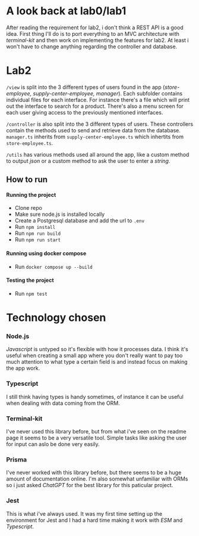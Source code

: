 # A look back at lab0/lab1
After reading the requirement for lab2, i don't think a REST API is a good idea. First thing I'll do is to port everything to an MVC architecture with *terminal-kit* and then work on implementing the features for lab2. At least i won't have to change anything regarding the controller and database.

# Lab2
`/view` is split into the 3 different types of users found in the app (*store-employee, supply-center-employee, manager*). Each subfolder contains individual files for each interface. For instance there's a file which will print out the interface to search for a product. There's also a menu screen for each user giving access to the previously mentioned interfaces.

`/controller` is also split into the 3 different types of users. These controllers contain the methods used to send and retrieve data from the database. `manager.ts` inherits from `supply-center-employee.ts`  which inhertits from `store-employee.ts`.

`/utils` has various methods used all around the app, like a custom method to output *json* or a custom method to ask the user to enter a *string*.  

## How to run

#### Running the project
- Clone repo
- Make sure node.js is installed locally
- Create a Postgresql database and add the url to `.env`
- Run `npm install`
- Run `npm run build`
- Run `npm run start`

#### Running using docker compose
- Run `docker compose up --build`

#### Testing the project
- Run `npm test`

# Technology chosen

### Node.js
*Javascript* is untyped so it's flexible with how it processes data. I think it's useful when creating a small app where you don't really want to pay too much attention to what type a certain field is and instead focus on making the app work.

### Typescript
I still think having types is handy sometimes, of instance it can be useful when dealing with data coming from the ORM.

### Terminal-kit
I've never used this library before, but from what i've seen on the readme page it seems to be a very versatile tool. Simple tasks like asking the user for input can aslo be done very easily.

### Prisma
I've never worked with this library before, but there seems to be a huge amount of documentation online. I'm also somewhat unfamiliar with ORMs so i just asked *ChatGPT* for the best library for this paticular project.

### Jest
This is what i've always used. It was my first time setting up the environment for Jest and I had a hard time making it work with *ESM* and *Typescript*.